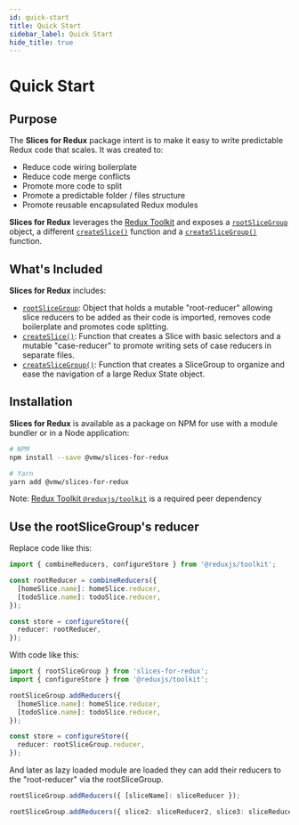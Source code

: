```yaml
---
id: quick-start
title: Quick Start
sidebar_label: Quick Start
hide_title: true
---
```


# Quick Start

## Purpose

The **Slices for Redux** package intent is to make it easy to write predictable Redux code that scales. It was created to:

- Reduce code wiring boilerplate
- Reduce code merge conflicts
- Promote more code to split
- Promote a predictable folder / files structure
- Promote reusable encapsulated Redux modules

**Slices for Redux** leverages the <a href="https://redux-toolkit.js.org" target="_blank">Redux Toolkit</a> and exposes a [`rootSliceGroup`](/slices-for-redux/docs/api/rootSliceGroup) object, a different
[`createSlice()`](/slices-for-redux/docs/api/createSlice) function and a [`createSliceGroup()`](/slices-for-redux/docs/api/createSliceGroup) function.

## What's Included

**Slices for Redux** includes:

- [`rootSliceGroup`](/slices-for-redux/docs/api/rootSliceGroup): Object that holds a mutable "root-reducer" allowing slice reducers to be added as their code is imported, removes code boilerplate and promotes code splitting.
- [`createSlice()`](/slices-for-redux/docs/api/createSlice): Function that creates a Slice with basic selectors and a mutable "case-reducer" to promote writing sets of case reducers in separate files.
- [`createSliceGroup()`](/slices-for-redux/docs/api/createSliceGroup): Function that creates a SliceGroup to organize and ease the navigation of a large Redux State object.

## Installation

**Slices for Redux** is available as a package on NPM for use with a module bundler or in a Node application:

```bash
# NPM
npm install --save @vmw/slices-for-redux

# Yarn
yarn add @vmw/slices-for-redux
```

Note: [Redux Toolkit `@reduxjs/toolkit`](https://redux-toolkit.js.org/) is a required peer dependency

## Use the rootSliceGroup's reducer

Replace code like this:

```ts
import { combineReducers, configureStore } from '@reduxjs/toolkit';

const rootReducer = combineReducers({
  [homeSlice.name]: homeSlice.reducer,
  [todoSlice.name]: todoSlice.reducer,
});

const store = configureStore({
  reducer: rootReducer,
});
```

With code like this:

```ts
import { rootSliceGroup } from 'slices-for-redux';
import { configureStore } from '@reduxjs/toolkit';

rootSliceGroup.addReducers({
  [homeSlice.name]: homeSlice.reducer,
  [todoSlice.name]: todoSlice.reducer,
});

const store = configureStore({
  reducer: rootSliceGroup.reducer,
});
```

And later as lazy loaded module are loaded they can add their reducers to the "root-reducer" via the rootSliceGroup.

```ts
rootSliceGroup.addReducers({ [sliceName]: sliceReducer });

rootSliceGroup.addReducers({ slice2: sliceReducer2, slice3: sliceReducer3 });
```
